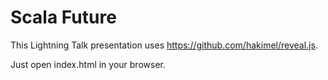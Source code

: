 # Scala Future

This Lightning Talk presentation uses https://github.com/hakimel/reveal.js.

Just open index.html in your browser.